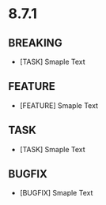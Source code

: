 # 8.7.1

## BREAKING
- [TASK] Smaple Text

## FEATURE
- [FEATURE] Smaple Text

## TASK
- [TASK] Smaple Text

## BUGFIX
- [BUGFIX] Smaple Text